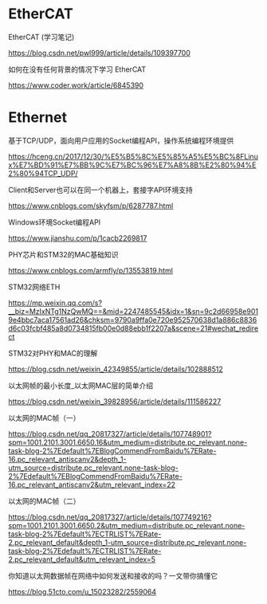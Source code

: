 # EtherCAT

EtherCAT (学习笔记)

https://blog.csdn.net/pwl999/article/details/109397700

如何在没有任何背景的情况下学习 EtherCAT

https://www.coder.work/article/6845390

# Ethernet

基于TCP/UDP，面向用户应用的Socket编程API，操作系统编程环境提供

https://hceng.cn/2017/12/30/%E5%B5%8C%E5%85%A5%E5%BC%8FLinux%E7%BD%91%E7%BB%9C%E7%BC%96%E7%A8%8B%E2%80%94%E2%80%94TCP_UDP/

Client和Server也可以在同一个机器上，套接字API环境支持

https://www.cnblogs.com/skyfsm/p/6287787.html

Windows环境Socket编程API

https://www.jianshu.com/p/1cacb2269817

PHY芯片和STM32的MAC基础知识

https://www.cnblogs.com/armfly/p/13553819.html

STM32网络ETH

https://mp.weixin.qq.com/s?__biz=MzIxNTg1NzQwMQ==&mid=2247485545&idx=1&sn=9c2d66958e9019e4bbc7aca17561ad26&chksm=9790a9ffa0e720e952570638d1a886c8836d6c03fcbf485a8d0734815fb00e0d88ebb1f2207a&scene=21#wechat_redirect

STM32对PHY和MAC的理解

https://blog.csdn.net/weixin_42349855/article/details/102888512

以太网帧的最小长度_以太网MAC层的简单介绍

https://blog.csdn.net/weixin_39828956/article/details/111586227

以太网的MAC帧（一）

https://blog.csdn.net/qq_20817327/article/details/107748901?spm=1001.2101.3001.6650.16&utm_medium=distribute.pc_relevant.none-task-blog-2%7Edefault%7EBlogCommendFromBaidu%7ERate-16.pc_relevant_antiscanv2&depth_1-utm_source=distribute.pc_relevant.none-task-blog-2%7Edefault%7EBlogCommendFromBaidu%7ERate-16.pc_relevant_antiscanv2&utm_relevant_index=22

以太网的MAC帧（二）

https://blog.csdn.net/qq_20817327/article/details/107749216?spm=1001.2101.3001.6650.2&utm_medium=distribute.pc_relevant.none-task-blog-2%7Edefault%7ECTRLIST%7ERate-2.pc_relevant_default&depth_1-utm_source=distribute.pc_relevant.none-task-blog-2%7Edefault%7ECTRLIST%7ERate-2.pc_relevant_default&utm_relevant_index=5

你知道以太网数据帧在网络中如何发送和接收的吗？一文带你搞懂它

https://blog.51cto.com/u_15023282/2559064
